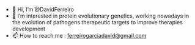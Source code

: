 - 👋 Hi, I’m @DavidFerreiro
- 👀 I’m interested in protein evolutionary genetics, working nowadays in the evolution of pathogens therapeutic targets to improve therapies development
- 📫 How to reach me : ferreirogarciadavid@gmail.com

<!---
DavidFerreiro/DavidFerreiro is a ✨ special ✨ repository because its `README.md` (this file) appears on your GitHub profile.
You can click the Preview link to take a look at your changes.
--->

